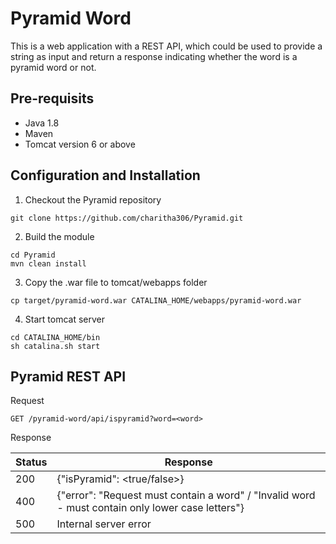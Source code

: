 # Pyramid Word

This is a web application with a REST API, which could be used to provide a string as input and return a response indicating whether the word is a pyramid word or not. 

Pre-requisits
-----------------
 - Java 1.8
 - Maven
 - Tomcat version 6 or above

Configuration and Installation
-----------------
1) Checkout the Pyramid repository
~~~
git clone https://github.com/charitha306/Pyramid.git
~~~
2) Build the module
~~~
cd Pyramid
mvn clean install
~~~
3) Copy the .war file to tomcat/webapps folder
~~~
cp target/pyramid-word.war CATALINA_HOME/webapps/pyramid-word.war
~~~
4) Start tomcat server
~~~
cd CATALINA_HOME/bin
sh catalina.sh start
~~~

Pyramid REST API
-----------------

Request
~~~
GET /pyramid-word/api/ispyramid?word=<word>
~~~

Response

| Status | Response | 
| --- | --- |
| 200 | {"isPyramid": <true/false>} |
| 400 | {"error": "Request must contain a word" / "Invalid word - must contain only lower case letters"} |
| 500 | Internal server error |
